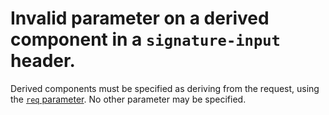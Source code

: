 # Invalid parameter on a derived component in a `signature-input` header.

Derived components must be specified as deriving from the request, using the
[`req` parameter](componentParameterReq). No other parameter may be specified.

